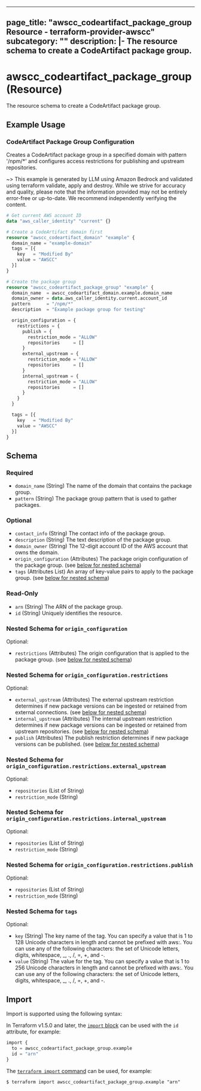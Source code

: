 
---
page_title: "awscc_codeartifact_package_group Resource - terraform-provider-awscc"
subcategory: ""
description: |-
  The resource schema to create a CodeArtifact package group.
---

# awscc_codeartifact_package_group (Resource)

The resource schema to create a CodeArtifact package group.

## Example Usage

### CodeArtifact Package Group Configuration

Creates a CodeArtifact package group in a specified domain with pattern '/npm/*' and configures access restrictions for publishing and upstream repositories.

~> This example is generated by LLM using Amazon Bedrock and validated using terraform validate, apply and destroy. While we strive for accuracy and quality, please note that the information provided may not be entirely error-free or up-to-date. We recommend independently verifying the content.

```terraform
# Get current AWS account ID
data "aws_caller_identity" "current" {}

# Create a CodeArtifact domain first
resource "awscc_codeartifact_domain" "example" {
  domain_name = "example-domain"
  tags = [{
    key   = "Modified By"
    value = "AWSCC"
  }]
}

# Create the package group
resource "awscc_codeartifact_package_group" "example" {
  domain_name  = awscc_codeartifact_domain.example.domain_name
  domain_owner = data.aws_caller_identity.current.account_id
  pattern      = "/npm/*"
  description  = "Example package group for testing"

  origin_configuration = {
    restrictions = {
      publish = {
        restriction_mode = "ALLOW"
        repositories     = []
      }
      external_upstream = {
        restriction_mode = "ALLOW"
        repositories     = []
      }
      internal_upstream = {
        restriction_mode = "ALLOW"
        repositories     = []
      }
    }
  }

  tags = [{
    key   = "Modified By"
    value = "AWSCC"
  }]
}
```

<!-- schema generated by tfplugindocs -->
## Schema

### Required

- `domain_name` (String) The name of the domain that contains the package group.
- `pattern` (String) The package group pattern that is used to gather packages.

### Optional

- `contact_info` (String) The contact info of the package group.
- `description` (String) The text description of the package group.
- `domain_owner` (String) The 12-digit account ID of the AWS account that owns the domain.
- `origin_configuration` (Attributes) The package origin configuration of the package group. (see [below for nested schema](#nestedatt--origin_configuration))
- `tags` (Attributes List) An array of key-value pairs to apply to the package group. (see [below for nested schema](#nestedatt--tags))

### Read-Only

- `arn` (String) The ARN of the package group.
- `id` (String) Uniquely identifies the resource.

<a id="nestedatt--origin_configuration"></a>
### Nested Schema for `origin_configuration`

Optional:

- `restrictions` (Attributes) The origin configuration that is applied to the package group. (see [below for nested schema](#nestedatt--origin_configuration--restrictions))

<a id="nestedatt--origin_configuration--restrictions"></a>
### Nested Schema for `origin_configuration.restrictions`

Optional:

- `external_upstream` (Attributes) The external upstream restriction determines if new package versions can be ingested or retained from external connections. (see [below for nested schema](#nestedatt--origin_configuration--restrictions--external_upstream))
- `internal_upstream` (Attributes) The internal upstream restriction determines if new package versions can be ingested or retained from upstream repositories. (see [below for nested schema](#nestedatt--origin_configuration--restrictions--internal_upstream))
- `publish` (Attributes) The publish restriction determines if new package versions can be published. (see [below for nested schema](#nestedatt--origin_configuration--restrictions--publish))

<a id="nestedatt--origin_configuration--restrictions--external_upstream"></a>
### Nested Schema for `origin_configuration.restrictions.external_upstream`

Optional:

- `repositories` (List of String)
- `restriction_mode` (String)


<a id="nestedatt--origin_configuration--restrictions--internal_upstream"></a>
### Nested Schema for `origin_configuration.restrictions.internal_upstream`

Optional:

- `repositories` (List of String)
- `restriction_mode` (String)


<a id="nestedatt--origin_configuration--restrictions--publish"></a>
### Nested Schema for `origin_configuration.restrictions.publish`

Optional:

- `repositories` (List of String)
- `restriction_mode` (String)




<a id="nestedatt--tags"></a>
### Nested Schema for `tags`

Optional:

- `key` (String) The key name of the tag. You can specify a value that is 1 to 128 Unicode characters in length and cannot be prefixed with aws:. You can use any of the following characters: the set of Unicode letters, digits, whitespace, _, ., /, =, +, and -.
- `value` (String) The value for the tag. You can specify a value that is 1 to 256 Unicode characters in length and cannot be prefixed with aws:. You can use any of the following characters: the set of Unicode letters, digits, whitespace, _, ., /, =, +, and -.

## Import

Import is supported using the following syntax:

In Terraform v1.5.0 and later, the [`import` block](https://developer.hashicorp.com/terraform/language/import) can be used with the `id` attribute, for example:

```terraform
import {
  to = awscc_codeartifact_package_group.example
  id = "arn"
}
```

The [`terraform import` command](https://developer.hashicorp.com/terraform/cli/commands/import) can be used, for example:

```shell
$ terraform import awscc_codeartifact_package_group.example "arn"
```
